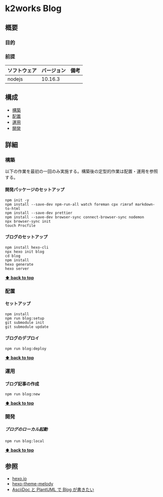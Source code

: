 # k2works Blog

## 概要

### 目的

### 前提

| ソフトウェア   | バージョン | 備考 |
| :------------- | :--------- | :--- |
| nodejs         | 10.16.3     |      |

## 構成

- [構築](#構築)
- [配置](#配置)
- [運用](#運用)
- [開発](#開発)

## 詳細

### 構築

以下の作業を最初の一回のみ実施する。構築後の定型的作業は配置・運用を参照する。

#### 開発パッケージのセットアップ

```
npm init -y
npm install --save-dev npm-run-all watch foreman cpx rimraf markdown-to-html
npm install --save-dev prettier
npm install --save-dev browser-sync connect-browser-sync nodemon
npx browser-sync init
touch Procfile
```

#### ブログのセットアップ

```
npm install hexo-cli
npx hexo init blog
cd blog
npm install
hexo generate
hexo server
```

**[⬆ back to top](#構成)**

### 配置

#### セットアップ

```
npm install
npm run blog:setup
git submodule init
git submodule update
```

#### ブログのデプロイ

```
npm run blog:deploy
```

**[⬆ back to top](#構成)**

### 運用

#### ブログ記事の作成

```
npm run blog:new
```

**[⬆ back to top](#構成)**

### 開発

##### ブログのローカル起動

```
npm run blog:local
```

**[⬆ back to top](#構成)**

## 参照

- [hexo.io](https://hexo.io/)
- [hexo-theme-melody](https://molunerfinn.com/hexo-theme-melody-doc/#features)
- [AsciiDoc と PlantUML で Blog が書きたい](https://qiita.com/high-u/items/479ba757c028b9ad95f6)